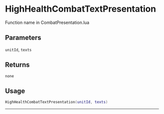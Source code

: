 # HighHealthCombatTextPresentation
Function name in CombatPresentation.lua
## Parameters
`unitId`, `texts`
## Returns
`none`
## Usage
```lua
HighHealthCombatTextPresentation(unitId, texts)
```
---
